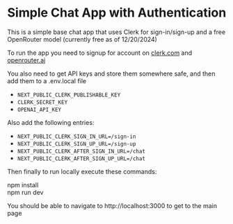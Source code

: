 # Simple Chat App with Authentication

This is a simple base chat app that uses Clerk for sign-in/sign-up and a free OpenRouter model (currently free as of 12/20/2024)

To run the app you need to signup for account on [clerk.com](https://clerk.com) and [openrouter.ai](https://openrouter.ai) 

You also need to get API keys and store them somewhere safe, and then add them to a .env.local file


- `NEXT_PUBLIC_CLERK_PUBLISHABLE_KEY`
- `CLERK_SECRET_KEY`
- `OPENAI_API_KEY`

Also add the following entries:

- `NEXT_PUBLIC_CLERK_SIGN_IN_URL=/sign-in`
- `NEXT_PUBLIC_CLERK_SIGN_UP_URL=/sign-up`
- `NEXT_PUBLIC_CLERK_AFTER_SIGN_IN_URL=/chat`
- `NEXT_PUBLIC_CLERK_AFTER_SIGN_UP_URL=/chat`

Then finally to run locally execute these commands:

npm install  
npm run dev

You should be able to navigate to http://localhost:3000 to get to the main page



